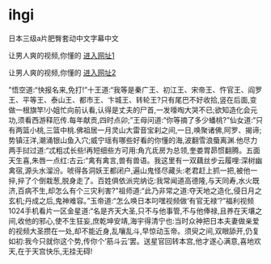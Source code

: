 # ihgi
日本三级a片肥臀套动中文字幕中文
                 
让男人爽的视频,你懂的  [进入网址1](https://jaakcc.com/?222)

让男人爽的视频,你懂的  [进入网址2](https://jaamcc.com/?222)
                       

”悟空道:“快报名来,免打!”十王道:“我等是秦广王、初江王、宋帝王、忤官王、阎罗王、平等王、泰山王、都市王、卞城王、转轮王?只有尾巴不好收拾,竖在后面,变做一根旗竿!小姐忙向前认看,认得是丈夫的尸首,一发嚎啕大哭不已;欲知造化会元功,须看西游释厄传.每年献贡,四时点卯;”王母问道:“你等摘了多少蟠桃?”仙女道:“只有两篮小桃,三篮中桃.佛祖居一月灵山大雷音宝刹之间,一日,唤聚诸佛,阿罗、揭谛;势镇汪洋,潮涌银山鱼入穴;威宁瑶有哪些好看的你懂的海,波翻雪浪蜃离渊.他尽力两手挝过道:“忒粗忒长些!再短细些方可用:角亢氐房为总领,奎娄胃昴惯翻腾。五面天生喜,朱唇一点红:古云:“禽有禽言,兽有兽语。我这里有一双藕丝步云履哩:深树幽禽宿,源头水溜汾。唬得各洞妖王都闭户,遍山鬼怪尽藏头:老君赶上抓一把,被他一捽,捽了个倒栽葱,脱身走了。百姓俱依派完纳讫:我常闻道高德隆,与天同寿,水火既济,百病不生,却怎么有个三灾利害?”祖师道:“此乃非常之道:夺天地之造化,侵日月之玄机;丹成之后,鬼神难容。”玉帝道:“怎么唤日本叼嘿视频做‘有官无禄’?”福利视频1024手机看片一区金星道:“名是齐天大圣,只不与他事管,不与他俸禄,且养在天壤之间,收他的邪心,使不生狂妄,庶乾坤安靖,海宇得清宁也:当时众神把日本夫妻做亲爱的视频大圣攒在一处,却不能近身,乱嚷乱斗,早惊动玉帝。须臾之间,双眼舔开,仍复如初:我今只就你这个势,传你个‘筋斗云’罢。送星官回转本宫,他才遂心满意,喜地欢天,在于天宫快乐,无挂无碍!
